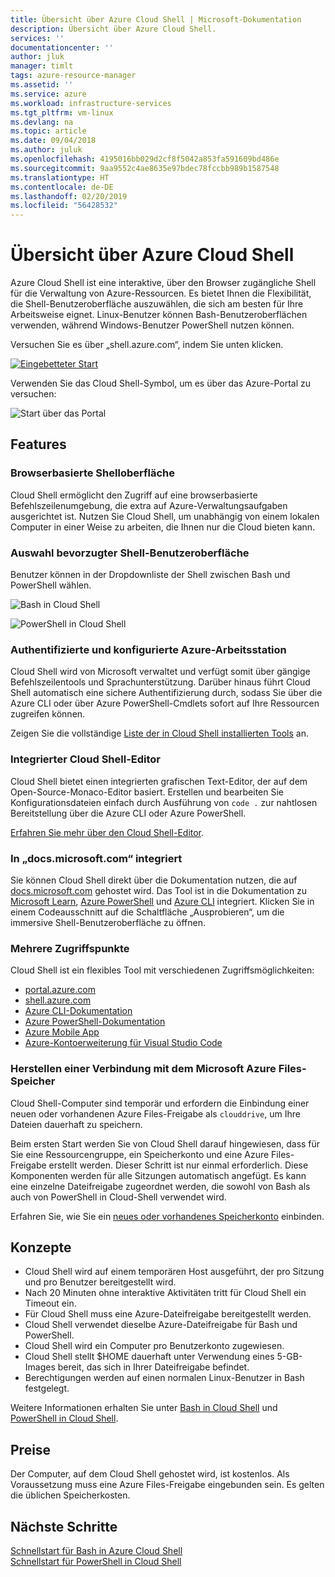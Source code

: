```yaml
---
title: Übersicht über Azure Cloud Shell | Microsoft-Dokumentation
description: Übersicht über Azure Cloud Shell.
services: ''
documentationcenter: ''
author: jluk
manager: timlt
tags: azure-resource-manager
ms.assetid: ''
ms.service: azure
ms.workload: infrastructure-services
ms.tgt_pltfrm: vm-linux
ms.devlang: na
ms.topic: article
ms.date: 09/04/2018
ms.author: juluk
ms.openlocfilehash: 4195016bb029d2cf8f5042a853fa591609bd486e
ms.sourcegitcommit: 9aa9552c4ae8635e97bdec78fccbb989b1587548
ms.translationtype: HT
ms.contentlocale: de-DE
ms.lasthandoff: 02/20/2019
ms.locfileid: "56428532"
---
```

# <a name="overview-of-azure-cloud-shell"></a>Übersicht über Azure Cloud Shell
Azure Cloud Shell ist eine interaktive, über den Browser zugängliche Shell für die Verwaltung von Azure-Ressourcen.
Es bietet Ihnen die Flexibilität, die Shell-Benutzeroberfläche auszuwählen, die sich am besten für Ihre Arbeitsweise eignet.
Linux-Benutzer können Bash-Benutzeroberflächen verwenden, während Windows-Benutzer PowerShell nutzen können.

Versuchen Sie es über „shell.azure.com“, indem Sie unten klicken.

[![Eingebetteter Start](https://shell.azure.com/images/launchcloudshell.png "Azure Cloud Shell starten")](https://shell.azure.com)

Verwenden Sie das Cloud Shell-Symbol, um es über das Azure-Portal zu versuchen:

![Start über das Portal](media/overview/portal-launch-icon.png)

## <a name="features"></a>Features

### <a name="browser-based-shell-experience"></a>Browserbasierte Shelloberfläche
Cloud Shell ermöglicht den Zugriff auf eine browserbasierte Befehlszeilenumgebung, die extra auf Azure-Verwaltungsaufgaben ausgerichtet ist.
Nutzen Sie Cloud Shell, um unabhängig von einem lokalen Computer in einer Weise zu arbeiten, die Ihnen nur die Cloud bieten kann.

### <a name="choice-of-preferred-shell-experience"></a>Auswahl bevorzugter Shell-Benutzeroberfläche
Benutzer können in der Dropdownliste der Shell zwischen Bash und PowerShell wählen.

![Bash in Cloud Shell](media/overview/overview-bash-pic.png)

![PowerShell in Cloud Shell](media/overview/overview-ps-pic.png)

### <a name="authenticated-and-configured-azure-workstation"></a>Authentifizierte und konfigurierte Azure-Arbeitsstation
Cloud Shell wird von Microsoft verwaltet und verfügt somit über gängige Befehlszeilentools und Sprachunterstützung. Darüber hinaus führt Cloud Shell automatisch eine sichere Authentifizierung durch, sodass Sie über die Azure CLI oder über Azure PowerShell-Cmdlets sofort auf Ihre Ressourcen zugreifen können.

Zeigen Sie die vollständige [Liste der in Cloud Shell installierten Tools](features.md#tools) an.

### <a name="integrated-cloud-shell-editor"></a>Integrierter Cloud Shell-Editor
Cloud Shell bietet einen integrierten grafischen Text-Editor, der auf dem Open-Source-Monaco-Editor basiert. Erstellen und bearbeiten Sie Konfigurationsdateien einfach durch Ausführung von `code .` zur nahtlosen Bereitstellung über die Azure CLI oder Azure PowerShell.

[Erfahren Sie mehr über den Cloud Shell-Editor](using-cloud-shell-editor.md).

### <a name="integrated-with-docsmicrosoftcom"></a>In „docs.microsoft.com“ integriert

Sie können Cloud Shell direkt über die Dokumentation nutzen, die auf [docs.microsoft.com](https://docs.microsoft.com) gehostet wird. Das Tool ist in die Dokumentation zu [Microsoft Learn](https://docs.microsoft.com/learn/), [Azure PowerShell](https://docs.microsoft.com/powershell/azure/overview) und [Azure CLI](https://docs.microsoft.com/cli/azure) integriert. Klicken Sie in einem Codeausschnitt auf die Schaltfläche „Ausprobieren“, um die immersive Shell-Benutzeroberfläche zu öffnen. 

### <a name="multiple-access-points"></a>Mehrere Zugriffspunkte
Cloud Shell ist ein flexibles Tool mit verschiedenen Zugriffsmöglichkeiten:
* [portal.azure.com](https://portal.azure.com)
* [shell.azure.com](https://shell.azure.com)
* [Azure CLI-Dokumentation](https://docs.microsoft.com/cli/azure)
* [Azure PowerShell-Dokumentation](https://docs.microsoft.com/powershell/azure/overview)
* [Azure Mobile App](https://azure.microsoft.com/features/azure-portal/mobile-app/)
* [Azure-Kontoerweiterung für Visual Studio Code](https://marketplace.visualstudio.com/items?itemName=ms-vscode.azure-account)

### <a name="connect-your-microsoft-azure-files-storage"></a>Herstellen einer Verbindung mit dem Microsoft Azure Files-Speicher
Cloud Shell-Computer sind temporär und erfordern die Einbindung einer neuen oder vorhandenen Azure Files-Freigabe als `clouddrive`, um Ihre Dateien dauerhaft zu speichern.

Beim ersten Start werden Sie von Cloud Shell darauf hingewiesen, dass für Sie eine Ressourcengruppe, ein Speicherkonto und eine Azure Files-Freigabe erstellt werden. Dieser Schritt ist nur einmal erforderlich. Diese Komponenten werden für alle Sitzungen automatisch angefügt. Es kann eine einzelne Dateifreigabe zugeordnet werden, die sowohl von Bash als auch von PowerShell in Cloud-Shell verwendet wird.

Erfahren Sie, wie Sie ein [neues oder vorhandenes Speicherkonto](persisting-shell-storage.md) einbinden.

## <a name="concepts"></a>Konzepte
* Cloud Shell wird auf einem temporären Host ausgeführt, der pro Sitzung und pro Benutzer bereitgestellt wird.
* Nach 20 Minuten ohne interaktive Aktivitäten tritt für Cloud Shell ein Timeout ein.
* Für Cloud Shell muss eine Azure-Dateifreigabe bereitgestellt werden.
* Cloud Shell verwendet dieselbe Azure-Dateifreigabe für Bash und PowerShell.
* Cloud Shell wird ein Computer pro Benutzerkonto zugewiesen.
* Cloud Shell stellt $HOME dauerhaft unter Verwendung eines 5-GB-Images bereit, das sich in Ihrer Dateifreigabe befindet.
* Berechtigungen werden auf einen normalen Linux-Benutzer in Bash festgelegt.

Weitere Informationen erhalten Sie unter [Bash in Cloud Shell](features.md) und [PowerShell in Cloud Shell](features-powershell.md).

## <a name="pricing"></a>Preise
Der Computer, auf dem Cloud Shell gehostet wird, ist kostenlos. Als Voraussetzung muss eine Azure Files-Freigabe eingebunden sein. Es gelten die üblichen Speicherkosten.

## <a name="next-steps"></a>Nächste Schritte
[Schnellstart für Bash in Azure Cloud Shell](quickstart.md) <br>
[Schnellstart für PowerShell in Cloud Shell](quickstart-powershell.md)

